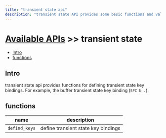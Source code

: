 ```yaml
---
title: "transient state api"
description: "transient state API provides some besic functions and values for current os."
---
```


# [Available APIs](../) >> transient state

<!-- vim-markdown-toc GFM -->

- [Intro](#intro)
- [functions](#functions)

<!-- vim-markdown-toc -->

## Intro

transient state api provides functions for defining transient state key bindings. For example, the 
buffer transient state key binding (`SPC b .`).

## functions

| name          | description                         |
| ------------- | ----------------------------------- |
| `defind_keys` | define transient state key bindings |
